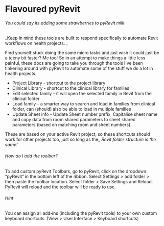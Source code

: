 # Flavoured pyRevit
###### You could say its adding some strawberries to pyRevit milk

_Keep in mind these tools are built to respond specifically to automate Revit workflows on health projects. _

Find yourself stuck doing the same micro tasks and just wish it could just be a teeny bit faster? Me too!
So in an attempt to make things a little less painful, these docs are going to take you through the tools I've been tinkering around with pyRevit to automate some of the stuff we do a lot in health projects. 

- Project Library - shortcut to the project library
- Clinical Library - shortcut to the clinical library for families 
- Edit selected family - it will open the selected family in Revit from the clinical folder
- Load family - a smarter way to search and load in families from clinical folder, can (should) also be able to load in multiple families 
- Update Sheet info - Update Sheet number prefix, Capitalise sheet name  and copy data from room shared parameters to sheet shared parameters (based on matching room and sheet numbers). 

These are based on your active Revit project, so these shortcuts should work for other projects too, just so long as the_ _Revit folder structure is the same!_ 

###### How do I add the toolbar? 
To add custom pyRevit Toolbars, go to pyRevit, click on the dropdown “pyRevit” in the bottom left of the ribbon.
Select Settings > add folder > then paste the toolbar location. Select folder > Save Settings and Reload. 
PyRevit will reload and the toolbar will be ready to use.

###### Hint 
You can assign all add-ins (including the pyRevit tools) to your own custom keyboard shortcuts. (View > User Interface >  Keyboard shortcuts)

